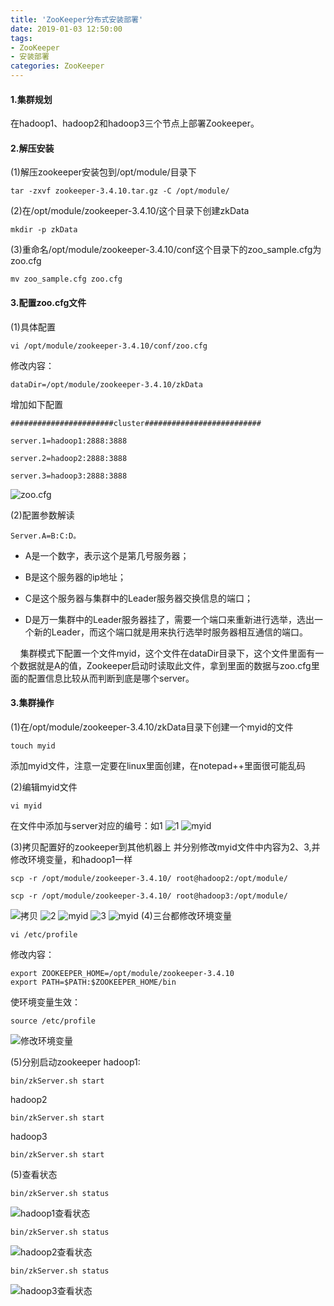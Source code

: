 ```yaml
---
title: 'ZooKeeper分布式安装部署'
date: 2019-01-03 12:50:00
tags: 
- ZooKeeper
- 安装部署
categories: ZooKeeper
---
```

#### 1.集群规划

在hadoop1、hadoop2和hadoop3三个节点上部署Zookeeper。

#### 2.解压安装

(1)解压zookeeper安装包到/opt/module/目录下

```shell
tar -zxvf zookeeper-3.4.10.tar.gz -C /opt/module/
```
(2)在/opt/module/zookeeper-3.4.10/这个目录下创建zkData
```shell
mkdir -p zkData
```
(3)重命名/opt/module/zookeeper-3.4.10/conf这个目录下的zoo_sample.cfg为zoo.cfg
```shell
mv zoo_sample.cfg zoo.cfg
```

#### 3.配置zoo.cfg文件
(1)具体配置
```shell
vi /opt/module/zookeeper-3.4.10/conf/zoo.cfg
```
修改内容：
```shell
dataDir=/opt/module/zookeeper-3.4.10/zkData
```
增加如下配置
```shell
#######################cluster##########################

server.1=hadoop1:2888:3888

server.2=hadoop2:2888:3888

server.3=hadoop3:2888:3888
```

![zoo.cfg](https://imgconvert.csdnimg.cn/aHR0cHM6Ly91cGxvYWQtaW1hZ2VzLmppYW5zaHUuaW8vdXBsb2FkX2ltYWdlcy80MzkxNDA3LTk4MGYxMWJkYzkyNjY5ODUucG5n?x-oss-process=image/format,png)


(2)配置参数解读

```shell
Server.A=B:C:D。
```
* A是一个数字，表示这个是第几号服务器；

* B是这个服务器的ip地址；

* C是这个服务器与集群中的Leader服务器交换信息的端口；

* D是万一集群中的Leader服务器挂了，需要一个端口来重新进行选举，选出一个新的Leader，而这个端口就是用来执行选举时服务器相互通信的端口。

&nbsp;&nbsp;&nbsp;&nbsp;集群模式下配置一个文件myid，这个文件在dataDir目录下，这个文件里面有一个数据就是A的值，Zookeeper启动时读取此文件，拿到里面的数据与zoo.cfg里面的配置信息比较从而判断到底是哪个server。

#### 3.集群操作
(1)在/opt/module/zookeeper-3.4.10/zkData目录下创建一个myid的文件
```shell
touch myid
```
添加myid文件，注意一定要在linux里面创建，在notepad++里面很可能乱码

(2)编辑myid文件
```shell
vi myid
```
在文件中添加与server对应的编号：如1
![1](https://imgconvert.csdnimg.cn/aHR0cHM6Ly91cGxvYWQtaW1hZ2VzLmppYW5zaHUuaW8vdXBsb2FkX2ltYWdlcy80MzkxNDA3LTk0ZWU4YjYxMjEwMjI4Y2UucG5n?x-oss-process=image/format,png)
![myid](https://imgconvert.csdnimg.cn/aHR0cHM6Ly91cGxvYWQtaW1hZ2VzLmppYW5zaHUuaW8vdXBsb2FkX2ltYWdlcy80MzkxNDA3LWIzMTkwNGEyYzdlY2UxZGIucG5n?x-oss-process=image/format,png)




(3)拷贝配置好的zookeeper到其他机器上
并分别修改myid文件中内容为2、3,并修改环境变量，和hadoop1一样
```shell
scp -r /opt/module/zookeeper-3.4.10/ root@hadoop2:/opt/module/

scp -r /opt/module/zookeeper-3.4.10/ root@hadoop3:/opt/module/
```
![拷贝](https://imgconvert.csdnimg.cn/aHR0cHM6Ly91cGxvYWQtaW1hZ2VzLmppYW5zaHUuaW8vdXBsb2FkX2ltYWdlcy80MzkxNDA3LTY4NWUzM2I1MzVlNDI1YWIucG5n?x-oss-process=image/format,png)
![2](https://imgconvert.csdnimg.cn/aHR0cHM6Ly91cGxvYWQtaW1hZ2VzLmppYW5zaHUuaW8vdXBsb2FkX2ltYWdlcy80MzkxNDA3LWMzZWI2MjJmNTBhOWU3NWMucG5n?x-oss-process=image/format,png)
![myid](https://imgconvert.csdnimg.cn/aHR0cHM6Ly91cGxvYWQtaW1hZ2VzLmppYW5zaHUuaW8vdXBsb2FkX2ltYWdlcy80MzkxNDA3LWVmYjdkOWI2NDRjNDM2M2QucG5n?x-oss-process=image/format,png)
![3](https://imgconvert.csdnimg.cn/aHR0cHM6Ly91cGxvYWQtaW1hZ2VzLmppYW5zaHUuaW8vdXBsb2FkX2ltYWdlcy80MzkxNDA3LWJhMWQzZTJkM2Y4NmFhMTEucG5n?x-oss-process=image/format,png)
![myid](https://imgconvert.csdnimg.cn/aHR0cHM6Ly91cGxvYWQtaW1hZ2VzLmppYW5zaHUuaW8vdXBsb2FkX2ltYWdlcy80MzkxNDA3LTJkYmY3NDdlODE2ZTQ1NzQucG5n?x-oss-process=image/format,png)
(4)三台都修改环境变量

```shell
vi /etc/profile
```
修改内容：
```shell
export ZOOKEEPER_HOME=/opt/module/zookeeper-3.4.10
export PATH=$PATH:$ZOOKEEPER_HOME/bin
```

使环境变量生效：

```shell
source /etc/profile
```

![修改环境变量](https://imgconvert.csdnimg.cn/aHR0cHM6Ly91cGxvYWQtaW1hZ2VzLmppYW5zaHUuaW8vdXBsb2FkX2ltYWdlcy80MzkxNDA3LTE3OTE0Y2FiMzgyN2U3YmIucG5n?x-oss-process=image/format,png)

(5)分别启动zookeeper
hadoop1:
```shell
bin/zkServer.sh start
```
hadoop2
```shell
bin/zkServer.sh start
```
hadoop3
```shell
bin/zkServer.sh start
```

(5)查看状态

```shell
bin/zkServer.sh status
```
![hadoop1查看状态](https://imgconvert.csdnimg.cn/aHR0cHM6Ly91cGxvYWQtaW1hZ2VzLmppYW5zaHUuaW8vdXBsb2FkX2ltYWdlcy80MzkxNDA3LTkyNDEyYWFjZjE5YTFjOTgucG5n?x-oss-process=image/format,png)
```shell
bin/zkServer.sh status
```
![hadoop2查看状态](https://imgconvert.csdnimg.cn/aHR0cHM6Ly91cGxvYWQtaW1hZ2VzLmppYW5zaHUuaW8vdXBsb2FkX2ltYWdlcy80MzkxNDA3LWI2MGEzMTQxODRkODZlZjIucG5n?x-oss-process=image/format,png)
```shell
bin/zkServer.sh status
```
![hadoop3查看状态](https://imgconvert.csdnimg.cn/aHR0cHM6Ly91cGxvYWQtaW1hZ2VzLmppYW5zaHUuaW8vdXBsb2FkX2ltYWdlcy80MzkxNDA3LWFiMjU5MGVmNGYzMGI4NjQucG5n?x-oss-process=image/format,png)